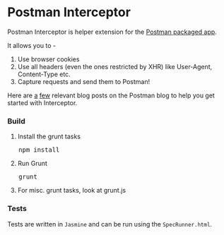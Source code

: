 Postman Interceptor
==================

Postman Interceptor is helper extension for the [Postman packaged app](http://www.getpostman.com/). 

It allows you to - 

1. Use browser cookies
2. Use all headers (even the ones restricted by XHR) like User-Agent, Content-Type etc.
3. Capture requests and send them to Postman!

Here are [a](http://blog.getpostman.com/index.php/2014/02/11/postman-v0-9-6-access-cookies-and-restricted-headers-plus-better-testing/) [few](http://blog.getpostman.com/index.php/2014/03/03/postman-v0-9-8-capture-requests-and-improved-response-rendering/) relevant blog posts on the Postman blog to help you get started with Interceptor.

### Build

1. Install the grunt tasks
<pre>
   npm install
</pre>
2. Run Grunt
<pre>
   grunt
</pre>
3. For misc. grunt tasks, look at grunt.js

### Tests

Tests are written in `Jasmine` and can be run using the `SpecRunner.html`.
